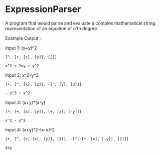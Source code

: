 # ExpressionParser
A program that would parse and evaluate a complex mathematical string representation of an equation of n'th degree.

Example Output :


Input 1: (x+y)^2

    [^, [+, [x], [y]], [2]]
    
    x^2 + 2xy + y^2

Input 2: x^2-y^3

    [+, [^, [x], [2]], -[^, [y], [3]]]
    
    - y^3 + x^2

Input 3: (x+y)*(x-y)

    [*, [+, [x], [y]], [+, [x], [-y]]]
    
    x^2 - y^2

Input 4: (x+y)^2-(x-y)^2

    [+, [^, [+, [x], [y]], [2]], -[^, [+, [x], [-y]], [2]]]
    
    4xy
